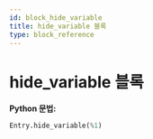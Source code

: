 ```yaml
---
id: block_hide_variable
title: hide_variable 블록
type: block_reference
---
```


# hide_variable 블록

**Python 문법:**
```python
Entry.hide_variable(%1)
```

